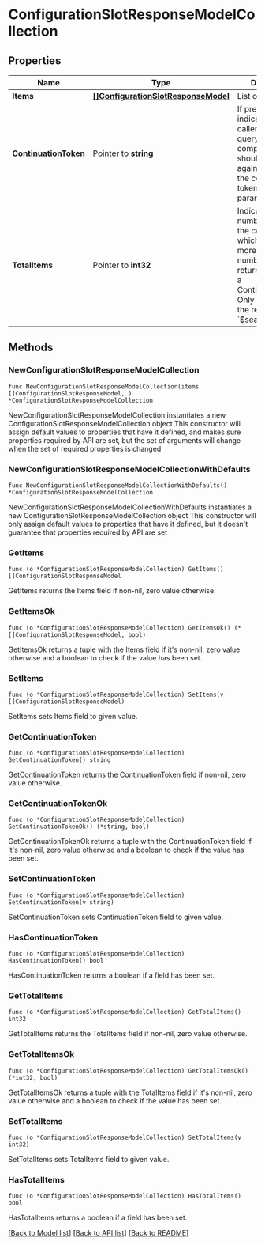 # ConfigurationSlotResponseModelCollection

## Properties

Name | Type | Description | Notes
------------ | ------------- | ------------- | -------------
**Items** | [**[]ConfigurationSlotResponseModel**](ConfigurationSlotResponseModel.md) | List of items. | 
**ContinuationToken** | Pointer to **string** | If present, indicates to the caller that the query was not complete, and they should call the API again specifying the continuation token as a query parameter. | [optional] 
**TotalItems** | Pointer to **int32** | Indicates the total number of items in the collection, which may be more than the number of Items returned, if there is a ContinuationToken.  Only returned in the response to &#x60;$search&#x60; APIs. | [optional] 

## Methods

### NewConfigurationSlotResponseModelCollection

`func NewConfigurationSlotResponseModelCollection(items []ConfigurationSlotResponseModel, ) *ConfigurationSlotResponseModelCollection`

NewConfigurationSlotResponseModelCollection instantiates a new ConfigurationSlotResponseModelCollection object
This constructor will assign default values to properties that have it defined,
and makes sure properties required by API are set, but the set of arguments
will change when the set of required properties is changed

### NewConfigurationSlotResponseModelCollectionWithDefaults

`func NewConfigurationSlotResponseModelCollectionWithDefaults() *ConfigurationSlotResponseModelCollection`

NewConfigurationSlotResponseModelCollectionWithDefaults instantiates a new ConfigurationSlotResponseModelCollection object
This constructor will only assign default values to properties that have it defined,
but it doesn't guarantee that properties required by API are set

### GetItems

`func (o *ConfigurationSlotResponseModelCollection) GetItems() []ConfigurationSlotResponseModel`

GetItems returns the Items field if non-nil, zero value otherwise.

### GetItemsOk

`func (o *ConfigurationSlotResponseModelCollection) GetItemsOk() (*[]ConfigurationSlotResponseModel, bool)`

GetItemsOk returns a tuple with the Items field if it's non-nil, zero value otherwise
and a boolean to check if the value has been set.

### SetItems

`func (o *ConfigurationSlotResponseModelCollection) SetItems(v []ConfigurationSlotResponseModel)`

SetItems sets Items field to given value.


### GetContinuationToken

`func (o *ConfigurationSlotResponseModelCollection) GetContinuationToken() string`

GetContinuationToken returns the ContinuationToken field if non-nil, zero value otherwise.

### GetContinuationTokenOk

`func (o *ConfigurationSlotResponseModelCollection) GetContinuationTokenOk() (*string, bool)`

GetContinuationTokenOk returns a tuple with the ContinuationToken field if it's non-nil, zero value otherwise
and a boolean to check if the value has been set.

### SetContinuationToken

`func (o *ConfigurationSlotResponseModelCollection) SetContinuationToken(v string)`

SetContinuationToken sets ContinuationToken field to given value.

### HasContinuationToken

`func (o *ConfigurationSlotResponseModelCollection) HasContinuationToken() bool`

HasContinuationToken returns a boolean if a field has been set.

### GetTotalItems

`func (o *ConfigurationSlotResponseModelCollection) GetTotalItems() int32`

GetTotalItems returns the TotalItems field if non-nil, zero value otherwise.

### GetTotalItemsOk

`func (o *ConfigurationSlotResponseModelCollection) GetTotalItemsOk() (*int32, bool)`

GetTotalItemsOk returns a tuple with the TotalItems field if it's non-nil, zero value otherwise
and a boolean to check if the value has been set.

### SetTotalItems

`func (o *ConfigurationSlotResponseModelCollection) SetTotalItems(v int32)`

SetTotalItems sets TotalItems field to given value.

### HasTotalItems

`func (o *ConfigurationSlotResponseModelCollection) HasTotalItems() bool`

HasTotalItems returns a boolean if a field has been set.


[[Back to Model list]](../README.md#documentation-for-models) [[Back to API list]](../README.md#documentation-for-api-endpoints) [[Back to README]](../README.md)



